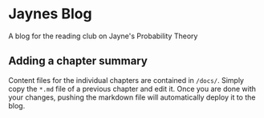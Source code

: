 # Jaynes Blog
A blog for the reading club on Jayne's Probability Theory

## Adding a chapter summary
Content files for the individual chapters are contained in `/docs/`. Simply copy the `*.md` file of a previous chapter and edit it. Once you are done with your changes, pushing the markdown file will automatically deploy it to the blog.

